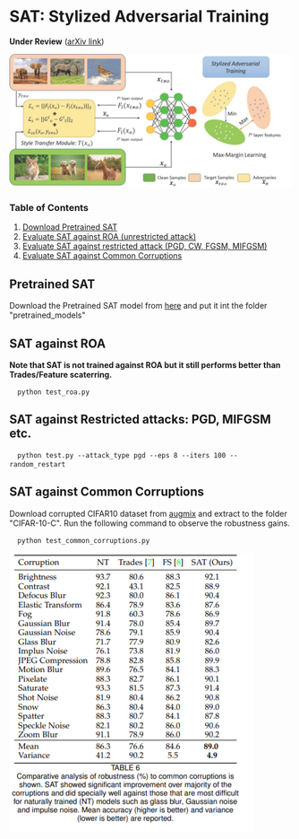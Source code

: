 # SAT: Stylized Adversarial Training

 **Under Review** ([arXiv link](https://arxiv.org/abs/2007.14672))

![Learning Algo](/assests/method_fig.jpg)


### Table of Contents  
1) [Download Pretrained SAT](#Download-Pretrained-SAT)
1) [Evaluate SAT against ROA (unrestricted attack)](#Evaluate-SAT-against-ROA)
2) [Evaluate SAT against restricted attack (PGD, CW, FGSM, MIFGSM)](#Evaluate-SAT-against-restricted-attack ) 
3) [Evaluate SAT against Common Corruptions](#Evaluate-SAT-against-Common-Corruptions)


## Pretrained SAT

Download the Pretrained SAT model from [here](https://drive.google.com/file/d/1wbCaKW0S8aK0BC0knpnxE_A9YfYQFW91/view?usp=sharing) and put it int the folder "pretrained_models"

## SAT against ROA

**Note that SAT is not trained against ROA but it still performs better than Trades/Feature scaterring.**

```
  python test_roa.py 
```


## SAT against Restricted attacks: PGD, MIFGSM etc.
```
  python test.py --attack_type pgd --eps 8 --iters 100 --random_restart
```

## SAT against Common Corruptions
Download corrupted CIFAR10 dataset from [augmix](https://github.com/google-research/augmix) and extract to the folder "CIFAR-10-C". Run the following command to observe the robustness gains.

```
  python test_common_corruptions.py 
```
![Results](/assests/robustness_against_common_corruptions.png)
